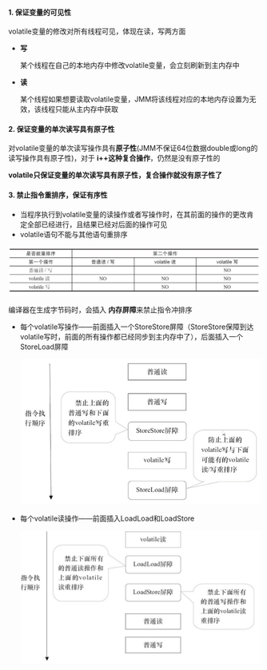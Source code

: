 #### 1. 保证变量的可见性

volatile变量的修改对所有线程可见，体现在读，写两方面

* **写**
  
  某个线程在自己的本地内存中修改volatile变量，会立刻刷新到主内存中

* **读**
  
  某个线程如果想要读取volatile变量，JMM将该线程对应的本地内存设置为无效，该线程只能从主内存中获取

#### 2. 保证变量的单次读写具有原子性

对volatile变量的单次读写操作具有**原子性**(JMM不保证64位数据double或long的读写操作具有原子性)，对于 **i++这种复合操作**，仍然是没有原子性的

**volatile只保证变量的单次读写具有原子性，复合操作就没有原子性了**

#### 3. 禁止指令重排序，保证有序性

- 当程序执行到volatile变量的读操作或者写操作时，在其前面的操作的更改肯定全部已经进行，且结果已经对后面的操作可见
- volatile语句不能与其他语句重排序

![8](p/8.png)

编译器在生成字节码时，会插入 **内存屏障**来禁止指令冲排序

* 每个volatile写操作——前面插入一个StoreStore屏障（StoreStore保障到达volatile写时，前面的所有操作都已经同步到主内存中了），后面插入一个StoreLoad屏障
  
  ![8](p/9.png)

* 每个volatile读操作——前面插入LoadLoad和LoadStore
  
  ![8](p/10.png)

# 
